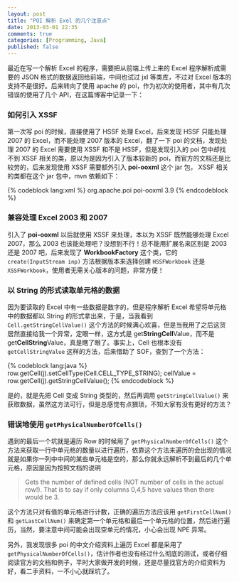 ```yaml
---
layout: post
title: "POI 解析 Exel 的几个注意点"
date: 2013-03-01 22:35
comments: true
categories: [Programming, Java]
published: false
---
```


最近在写一个解析 Excel 的程序，需要把从前端上传上来的 Excel 程序解析成需要的 JSON 格式的数据返回给前端，中间也试过 jxl 等类库，不过对 Excel 版本的支持不是很好。后来转向了使用 apache 的 poi，作为初次的使用者，其中有几次错误的使用了几个 API，在这篇博客中记录一下：

### 如何引入 XSSF

第一次写 poi 的时候，直接使用了 HSSF 处理 Excel，后来发现 HSSF 只能处理 2007 的 Excel，而不能处理 2007 版本的 Excel，翻了一下 poi 的文档，发现处理 2007 的 Excel 需要使用 XSSF 和不是 HSSF，但是发现引入的 poi 包中却找不到 XSSF 相关的类，原以为是因为引入了版本较新的 poi，而官方的文档还是比较劳的，后来发现使用 XSSF 需要额外引入 **poi-ooxml** 这个 jar 包， XSSF 相关的类都在这个 jar 包中，mvn 依赖如下：

{% codeblock lang:xml %}
<dependency>
    <groupId>org.apache.poi</groupId>
    <artifactId>poi-ooxml</artifactId>
    <version>3.9</version>
</dependency>
{% endcodeblock %}

### 兼容处理 Excel 2003 和 2007

引入了 **poi-ooxml** 以后就使用 XSSF 来处理，本以为 XSSF 既然能够处理 Excel 2007，那么 2003 也该能处理吧？没想到不行！总不能用扩展名来区别是 2003 还是 2007 吧，后来发现了 **WorkbookFactory** 这个类，它的 `create(InputStream inp)` 方法根据版本来选择创建 `HSSFWorkbook` 还是 `XSSFWorkbook`，使用者无需关心版本的问题，非常方便！

### 以 String 的形式读取单元格的数据

因为要读取的 Excel 中有一些数据是数字的，但是程序解析 Excel 希望将单元格中的数据都以 String 的形式拿出来，于是，当我看到 `Cell.getStringCellValue()` 这个方法的时候满心欢喜，但是当我用了之后这货居然直接给我一个异常，定眼一样，这方式是 get**StringCell**Value，而不是 get**CellString**Value，真是瞎了眼了。事实上，Cell 也根本没有 `getCellStringValue` 这样的方法，后来借助了 SOF，查到了一个方法：

{% codeblock lang:java %}
row.getCell(j).setCellType(Cell.CELL_TYPE_STRING);
cellValue = row.getCell(j).getStringCellValue();
{% endcodeblock %}

是的，就是先把 Cell 变成 String 类型的，然后再调用 `getStringCellValue()` 来获取数据，虽然这方法可行，但是总感觉有点猥琐，不知大家有没有更好的方法？

### 错误地使用 `getPhysicalNumberOfCells()`

遇到的最后一个坑就是遍历 Row 的时候用了 `getPhysicalNumberOfCells()` 这个方法来获取一行中单元格的数量以进行遍历，依靠这个方法来遍历的会出现的情况就是如果你一列中中间的某些单元格是空的，那么你就永远解析不到最后的几个单元格，原因是因为按照文档的说明

> Gets the number of defined cells (NOT number of cells in the actual row!). That is to say if only columns 0,4,5 have values then there would be 3.

这个方法只对有值的单元格进行计数，正确的遍历方法应该用 `getFirstCellNum()` 和 `getLastCellNum()` 来确定第一个单元格和最后一个单元格的位置，然后进行遍历，当然，要注意中间可能会出现空单元的情况，小心会出现 NPE 异常。

另外，我发现很多 poi 的中文介绍资料上遍历 Excel 都是采用了 `getPhysicalNumberOfCells()`，估计作者也没有经过什么彻底的测试，或者仔细阅读官方的文档和例子，平时大家做开发的时候，还是尽量找官方的介绍资料为好，看二手资料，一不小心就踩坑了。